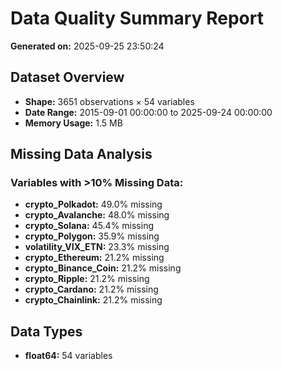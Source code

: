 # Data Quality Summary Report

**Generated on:** 2025-09-25 23:50:24

## Dataset Overview
- **Shape:** 3651 observations × 54 variables
- **Date Range:** 2015-09-01 00:00:00 to 2025-09-24 00:00:00
- **Memory Usage:** 1.5 MB

## Missing Data Analysis
### Variables with >10% Missing Data:
- **crypto_Polkadot:** 49.0% missing
- **crypto_Avalanche:** 48.0% missing
- **crypto_Solana:** 45.4% missing
- **crypto_Polygon:** 35.9% missing
- **volatility_VIX_ETN:** 23.3% missing
- **crypto_Ethereum:** 21.2% missing
- **crypto_Binance_Coin:** 21.2% missing
- **crypto_Ripple:** 21.2% missing
- **crypto_Cardano:** 21.2% missing
- **crypto_Chainlink:** 21.2% missing

## Data Types
- **float64:** 54 variables

